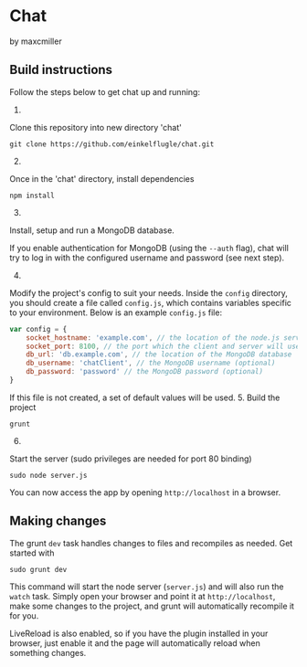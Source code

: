 # Chat
by maxcmiller

## Build instructions
Follow the steps below to get chat up and running:

1.
Clone this repository into new directory 'chat'
```
git clone https://github.com/einkelflugle/chat.git
```
2.
Once in the 'chat' directory, install dependencies
```
npm install
```
3.
Install, setup and run a MongoDB database.

If you enable authentication for MongoDB (using the ```--auth``` flag), chat will try to log in with the configured username and password (see next step).

4.
Modify the project's config to suit your needs.
Inside the ```config``` directory, you should create a file called ```config.js```, which contains variables specific to your environment.
Below is an example ```config.js``` file:
```javascript
var config = {
	socket_hostname: 'example.com', // the location of the node.js server
	socket_port: 8100, // the port which the client and server will use to communicate
	db_url: 'db.example.com', // the location of the MongoDB database
	db_username: 'chatClient', // the MongoDB username (optional)
	db_password: 'password' // the MongoDB password (optional)
}
```
If this file is not created, a set of default values will be used.
5.
Build the project
```
grunt
```
6.
Start the server (sudo privileges are needed for port 80 binding)
```
sudo node server.js
```

You can now access the app by opening ```http://localhost``` in a browser.

## Making changes
The grunt ```dev``` task handles changes to files and recompiles as needed. Get started with
```
sudo grunt dev
```
This command will start the node server (```server.js```) and will also run the ```watch``` task. Simply open your browser and point it at ```http://localhost```, make some changes to the project, and grunt will automatically recompile it for you.

LiveReload is also enabled, so if you have the plugin installed in your browser, just enable it and the page will automatically reload when something changes.